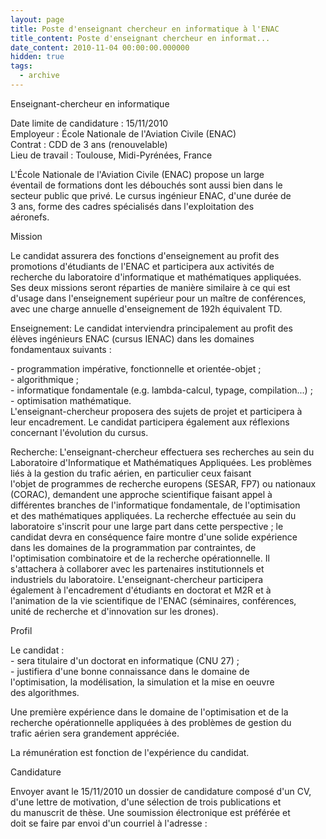 ```yaml
---
layout: page
title: Poste d'enseignant chercheur en informatique à l'ENAC
title_content: Poste d'enseignant chercheur en informat...
date_content: 2010-11-04 00:00:00.000000
hidden: true
tags:
  - archive
---
```

Enseignant-chercheur en informatique  
  
Date limite de candidature : 15/11/2010  
Employeur : École Nationale de l'Aviation Civile (ENAC)  
Contrat : CDD de 3 ans (renouvelable)  
Lieu de travail : Toulouse, Midi-Pyrénées, France  
  
  
L'École Nationale de l'Aviation Civile (ENAC) propose un large  
éventail de formations dont les débouchés sont aussi bien dans le  
secteur public que privé. Le cursus ingénieur ENAC, d'une durée de  
3 ans, forme des cadres spécialisés dans l'exploitation des  
aéronefs.  
  
  
Mission  
  
Le candidat assurera des fonctions d'enseignement au profit des  
promotions d'étudiants de l'ENAC et participera aux activités de  
recherche du laboratoire d'informatique et mathématiques appliquées.  
Ses deux missions seront réparties de manière similaire à ce qui est  
d'usage dans l'enseignement supérieur pour un maître de conférences,  
avec une charge annuelle d'enseignement de 192h équivalent TD.  
  
Enseignement: Le candidat interviendra principalement au profit des  
élèves ingénieurs ENAC (cursus IENAC) dans les domaines  
fondamentaux suivants :  
  
\- programmation impérative, fonctionnelle et orientée-objet ;  
\- algorithmique ;  
\- informatique fondamentale (e.g. lambda-calcul, typage, compilation...) ;  
\- optimisation mathématique.  
L'enseignant-chercheur proposera des sujets de projet et participera à  
leur encadrement. Le candidat participera également aux réflexions  
concernant l'évolution du cursus.  
  
Recherche: L'enseignant-chercheur effectuera ses recherches au sein du  
Laboratoire d'Informatique et Mathématiques Appliquées. Les problèmes  
liés à la gestion du trafic aérien, en particulier ceux faisant  
l'objet de programmes de recherche europens (SESAR, FP7) ou nationaux  
(CORAC), demandent une approche scientifique faisant appel à  
différentes branches de l'informatique fondamentale, de l'optimisation  
et des mathématiques appliquées. La recherche effectuée au sein du  
laboratoire s'inscrit pour une large part dans cette perspective ; le  
candidat devra en conséquence faire montre d'une solide expérience  
dans les domaines de la programmation par contraintes, de  
l'optimisation combinatoire et de la recherche opérationnelle. Il  
s'attachera à collaborer avec les partenaires institutionnels et  
industriels du laboratoire. L'enseignant-chercheur participera  
également à l'encadrement d'étudiants en doctorat et M2R et à  
l'animation de la vie scientifique de l'ENAC (séminaires, conférences,  
unité de recherche et d'innovation sur les drones).  
  
  
Profil  
  
Le candidat :  
\- sera titulaire d'un doctorat en informatique (CNU 27) ;  
\- justifiera d'une bonne connaissance dans le domaine de  
l'optimisation, la modélisation, la simulation et la mise en oeuvre  
des algorithmes.  
  
Une première expérience dans le domaine de l'optimisation et de la  
recherche opérationnelle appliquées à des problèmes de gestion du  
trafic aérien sera grandement appréciée.  
  
La rémunération est fonction de l'expérience du candidat.  
  
  
Candidature  
  
Envoyer avant le 15/11/2010 un dossier de candidature composé d'un CV,  
d'une lettre de motivation, d'une sélection de trois publications et  
du manuscrit de thèse. Une soumission électronique est préférée et  
doit se faire par envoi d'un courriel à l'adresse :  

